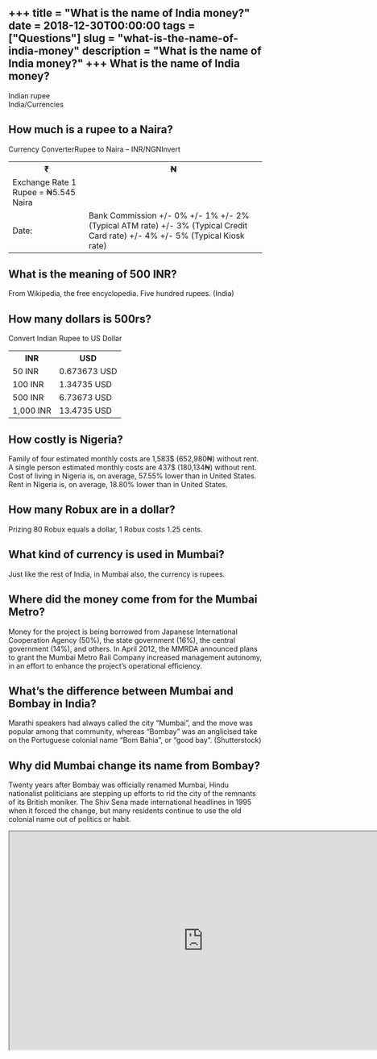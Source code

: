 +++
title = "What is the name of India money?"
date = 2018-12-30T00:00:00
tags = ["Questions"]
slug = "what-is-the-name-of-india-money"
description = "What is the name of India money?"
+++
What is the name of India money?
--------------------------------

Indian rupee  
India/Currencies

How much is a rupee to a Naira?
-------------------------------

Currency ConverterRupee to Naira – INR/NGNInvert

<table><tr><th>₹</th><th>₦</th></tr><tr><td>Exchange Rate 1 Rupee = ₦5.545 Naira</td></tr><tr><td>Date:</td><td>Bank Commission +/- 0% +/- 1% +/- 2% (Typical ATM rate) +/- 3% (Typical Credit Card rate) +/- 4% +/- 5% (Typical Kiosk rate)</td></tr></table>

What is the meaning of 500 INR?
-------------------------------

From Wikipedia, the free encyclopedia. Five hundred rupees. (India)

How many dollars is 500rs?
--------------------------

Convert Indian Rupee to US Dollar

<table><tr><th>INR</th><th>USD</th></tr><tr><td>50 INR</td><td>0.673673 USD</td></tr><tr><td>100 INR</td><td>1.34735 USD</td></tr><tr><td>500 INR</td><td>6.73673 USD</td></tr><tr><td>1,000 INR</td><td>13.4735 USD</td></tr></table>

How costly is Nigeria?
----------------------

Family of four estimated monthly costs are 1,583$ (652,980₦) without rent. A single person estimated monthly costs are 437$ (180,134₦) without rent. Cost of living in Nigeria is, on average, 57.55% lower than in United States. Rent in Nigeria is, on average, 18.80% lower than in United States.

How many Robux are in a dollar?
-------------------------------

Prizing 80 Robux equals a dollar, 1 Robux costs 1.25 cents.

What kind of currency is used in Mumbai?
----------------------------------------

Just like the rest of India, in Mumbai also, the currency is rupees.

Where did the money come from for the Mumbai Metro?
---------------------------------------------------

Money for the project is being borrowed from Japanese International Cooperation Agency (50%), the state government (16%), the central government (14%), and others. In April 2012, the MMRDA announced plans to grant the Mumbai Metro Rail Company increased management autonomy, in an effort to enhance the project’s operational efficiency.

What’s the difference between Mumbai and Bombay in India?
---------------------------------------------------------

Marathi speakers had always called the city “Mumbai”, and the move was popular among that community, whereas “Bombay” was an anglicised take on the Portuguese colonial name “Bom Bahia”, or “good bay”. (Shutterstock)

Why did Mumbai change its name from Bombay?
-------------------------------------------

Twenty years after Bombay was officially renamed Mumbai, Hindu nationalist politicians are stepping up efforts to rid the city of the remnants of its British moniker. The Shiv Sena made international headlines in 1995 when it forced the change, but many residents continue to use the old colonial name out of politics or habit.

<iframe allow="accelerometer; autoplay; clipboard-write; encrypted-media; gyroscope; picture-in-picture" allowfullscreen="" class="__youtube_prefs__  epyt-is-override  no-lazyload" data-no-lazy="1" data-origheight="433" data-origwidth="770" data-skipgform_ajax_framebjll="" height="433" id="_ytid_22255" loading="lazy" src="https://www.youtube.com/embed/DzFbTgcMm5g?enablejsapi=1&autoplay=0&cc_load_policy=0&cc_lang_pref=&iv_load_policy=1&loop=0&modestbranding=0&rel=1&fs=1&playsinline=0&autohide=2&theme=dark&color=red&controls=1&" title="YouTube player" width="770"></iframe>
